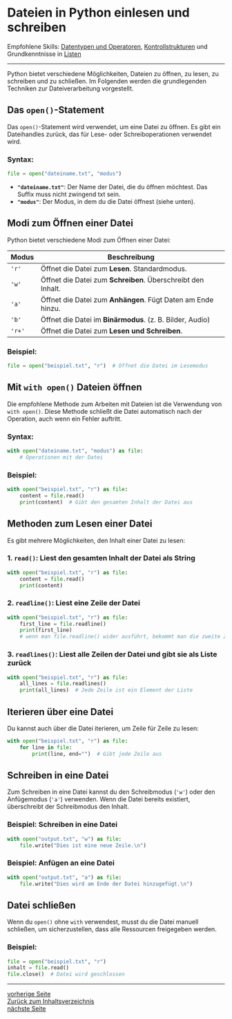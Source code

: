 # Dateien in Python einlesen und schreiben

Empfohlene Skills: [Datentypen und Operatoren](01_datentypen_operationen.md), [Kontrollstrukturen](02_kontrollstrukturen.md) und Grundkenntnisse in [Listen](04_listen.md)

---

Python bietet verschiedene Möglichkeiten, Dateien zu öffnen, zu lesen, zu schreiben und zu schließen. Im Folgenden
werden die grundlegenden Techniken zur Dateiverarbeitung vorgestellt.


## Das `open()`-Statement

Das `open()`-Statement wird verwendet, um eine Datei zu öffnen. Es gibt ein Dateihandles zurück, das für Lese- oder
Schreiboperationen verwendet wird.

### Syntax:

```python
file = open("dateiname.txt", "modus")
```

- **`"dateiname.txt"`**: Der Name der Datei, die du öffnen möchtest. Das Suffix muss nicht zwingend txt sein.
- **`"modus"`**: Der Modus, in dem du die Datei öffnest (siehe unten).


## Modi zum Öffnen einer Datei

Python bietet verschiedene Modi zum Öffnen einer Datei:

| Modus  | Beschreibung                                                 |
|--------|--------------------------------------------------------------|
| `'r'`  | Öffnet die Datei zum **Lesen**. Standardmodus.               |
| `'w'`  | Öffnet die Datei zum **Schreiben**. Überschreibt den Inhalt. |
| `'a'`  | Öffnet die Datei zum **Anhängen**. Fügt Daten am Ende hinzu. |
| `'b'`  | Öffnet die Datei im **Binärmodus**. (z. B. Bilder, Audio)    |
| `'r+'` | Öffnet die Datei zum **Lesen und Schreiben**.                |

### Beispiel:

```python
file = open("beispiel.txt", "r")  # Öffnet die Datei im Lesemodus
```


## Mit `with open()` Dateien öffnen

Die empfohlene Methode zum Arbeiten mit Dateien ist die Verwendung von `with open()`. Diese Methode schließt die Datei
automatisch nach der Operation, auch wenn ein Fehler auftritt.

### Syntax:

```python
with open("dateiname.txt", "modus") as file:
    # Operationen mit der Datei
```

### Beispiel:

```python
with open("beispiel.txt", "r") as file:
    content = file.read()
    print(content)  # Gibt den gesamten Inhalt der Datei aus
```


## Methoden zum Lesen einer Datei

Es gibt mehrere Möglichkeiten, den Inhalt einer Datei zu lesen:

### 1. `read()`: Liest den gesamten Inhalt der Datei als String

```python
with open("beispiel.txt", "r") as file:
    content = file.read()
    print(content)
```

### 2. `readline()`: Liest eine Zeile der Datei

```python
with open("beispiel.txt", "r") as file:
    first_line = file.readline()
    print(first_line)
    # wenn man file.readline() wider ausführt, bekommt man die zweite Zeile, dann die dritte usw.
```

### 3. `readlines()`: Liest alle Zeilen der Datei und gibt sie als Liste zurück

```python
with open("beispiel.txt", "r") as file:
    all_lines = file.readlines()
    print(all_lines)  # Jede Zeile ist ein Element der Liste
```


## Iterieren über eine Datei

Du kannst auch über die Datei iterieren, um Zeile für Zeile zu lesen:

```python
with open("beispiel.txt", "r") as file:
    for line in file:
        print(line, end="")  # Gibt jede Zeile aus
```


## Schreiben in eine Datei

Zum Schreiben in eine Datei kannst du den Schreibmodus (`'w'`) oder den Anfügemodus (`'a'`) verwenden. Wenn die Datei
bereits existiert, überschreibt der Schreibmodus den Inhalt.

### Beispiel: Schreiben in eine Datei

```python
with open("output.txt", "w") as file:
    file.write("Dies ist eine neue Zeile.\n")
```

### Beispiel: Anfügen an eine Datei

```python
with open("output.txt", "a") as file:
    file.write("Dies wird am Ende der Datei hinzugefügt.\n")
```


## Datei schließen

Wenn du `open()` ohne `with` verwendest, musst du die Datei manuell schließen, um sicherzustellen, dass alle Ressourcen
freigegeben werden.

### Beispiel:

```python
file = open("beispiel.txt", "r")
inhalt = file.read()
file.close()  # Datei wird geschlossen
```

---

[vorherige Seite](06_list_comprehension.md)  
[Zurück zum Inhaltsverzeichnis](00_inhaltsverzeichnis.md)  
[nächste Seite](08_os_modul.md)